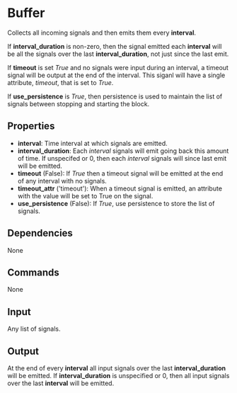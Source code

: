 Buffer
=======

Collects all incoming signals and then emits them every **interval**.

If **interval_duration** is non-zero, then the signal emitted each **interval** will be all the signals over the last **interval_duration**, not just since the last emit.

If **timeout** is set *True* and no signals were input during an interval, a timeout signal will be output at the end of the interval. This siganl will have a single attribute, *timeout*, that is set to *True*.

If **use_persistence** is *True*, then persistence is used to maintain the list of signals between stopping and starting the block.

Properties
--------------

-   **interval**: Time interval at which signals are emitted.
-   **interval_duration**: Each *interval* signals will emit going back this amount of time. If unspecifed or 0, then each *interval* signals will since last emit will be emitted.
-   **timeout** (False): If *True* then a timeout signal will be emitted at the end of any interval with no signals.
-   **timeout_attr** ('timeout'): When a timeout signal is emitted, an attribute with the value will be set to True on the signal.
-   **use_persistence** (False): If *True*, use persistence to store the list of signals.

Dependencies
----------------
None

Commands
----------------
None

Input
-------
Any list of signals.

Output
---------
At the end of every **interval** all input signals over the last **interval_duration** will be emitted. If **interval_duration** is unspecified or 0, then all input signals over the last **interval** will be emitted.
